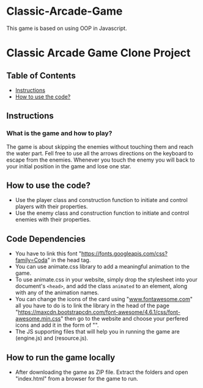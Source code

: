 # Classic-Arcade-Game
This game is based on using OOP in Javascript.
# Classic Arcade Game Clone Project

## Table of Contents

- [Instructions](#instructions)
- [How to use the code?](#codeUsing)

## Instructions


### What is the game and how to play?

The game is about skipping the enemies without touching them and reach the water part. 
Fell free to use all the arrows directions on the keyboard to escape from the enemies. Whenever you touch the enemy you will back to your initial 
position in the game and lose one star.


## How to use the code?
* Use the player class and construction function  to initiate and control players with their properties.
* Use the enemy class and construction function  to initiate and control enemies with their properties.

## Code Dependencies 
* You have to link this font "https://fonts.googleapis.com/css?family=Coda" in the head tag. 
* You can use animate.css library to add a meaningful animation to the game.
* To use animate.css in your website, simply drop the stylesheet into your document's `<head>`, 
and add the class `animated` to an element, along with any of the animation names. 
* You can change the icons of the card using "www.fontawesome.com" all you have to do is to link the library in the head of the page "https://maxcdn.bootstrapcdn.com/font-awesome/4.6.1/css/font-awesome.min.css"
then go to the website and choose your perfered icons and add it in the form of "<i class="fa fa-star"></i>".
* The JS supporting files that will help you in running the game are (engine.js) and (resource.js).
## How to run the game locally 

* After downloading the game as ZIP file. Extract the folders and open "index.html" from a browser for the game to run.

